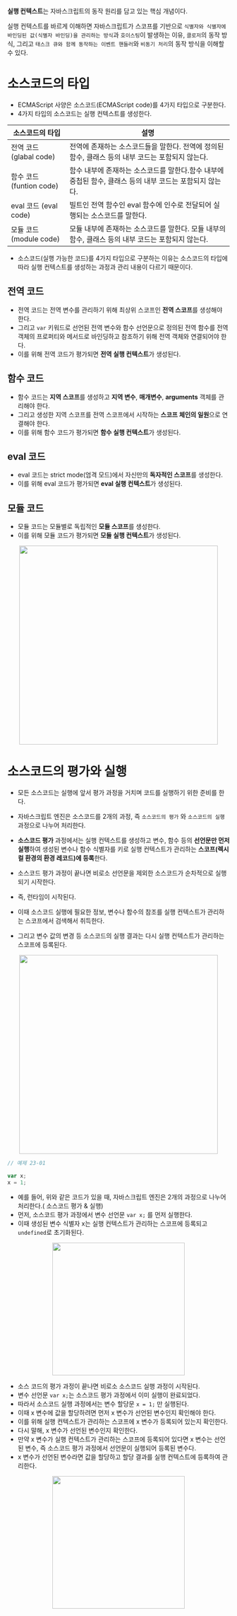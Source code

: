 **실행 컨텍스트**는 자바스크립트의 동작 원리를 담고 있는 핵심 개념이다.

실행 컨텍스트를 바르게 이해하면 자바스크립트가 스코프를 기반으로 `식별자와 식별자에 바인딩된 값(식별자 바인딩)을 관리하는 방식`과 `호이스팅`이 발생하는 이유, `클로저`의 동작 방식, 그리고 `태스크 큐와 함께 동작하는 이벤트 핸들러`와 `비동기 처리`의 동작 방식을 이해할 수 있다.

# 소스코드의 타입

- ECMAScript 사양은 소스코드(ECMAScript code)를 4가지 타입으로 구분한다.
- 4가지 타입의 소스코드는 실행 컨텍스트를 생성한다.

| 소스코드의 타입          | 설명                                                                                                     |
| ------------------------ | -------------------------------------------------------------------------------------------------------- |
| 전역 코드 (glabal code)  | 전역에 존재하는 소스코드들을 말한다. 전역에 정의된 함수, 클래스 등의 내부 코드는 포함되지 않는다.        |
| 함수 코드 (funtion code) | 함수 내부에 존재하는 소스코드를 말한다.함수 내부에 중첩된 함수, 클래스 등의 내부 코드는 포함되지 않는다. |
| eval 코드 (eval code)    | 빌트인 전역 함수인 eval 함수에 인수로 전달되어 실행되는 소스코드를 말한다.                               |
| 모듈 코드 (module code)  | 모듈 내부에 존재하는 소스코드를 말한다. 모듈 내부의 함수, 클래스 등의 내부 코드는 포함되지 않는다.       |

- 소스코드(실행 가능한 코드)를 4가지 타입으로 구분하는 이유는 소스코드의 타입에 따라 실행 컨텍스트를 생성하는 과정과 관리 내용이 다르기 때문이다.

## 전역 코드

- 전역 코드는 전역 변수를 관리하기 위해 최상위 스코프인 **전역 스코프**를 생성해야 한다.
- 그리고 `var` 키워드로 선언된 전역 변수와 함수 선언문으로 정의된 전역 함수를 전역 객체의 프로퍼티와 메서드로 바인딩하고 참조하기 위해 전역 객체와 연결되어야 한다.
- 이를 위해 전역 코드가 평가되면 **전역 실행 컨텍스트**가 생성된다.

## 함수 코드

- 함수 코드는 **지역 스코프**를 생성하고 **지역 변수**, **매개변수**, **arguments** 객체를 관리해야 한다.
- 그리고 생성한 지역 스코프를 전역 스코프에서 시작하는 **스코프 체인의 일원**으로 연결해야 한다.
- 이를 위해 함수 코드가 평가되면 **함수 실행 컨텍스트**가 생성된다.

## eval 코드

- eval 코드는 strict mode(엄격 모드)에서 자신만의 **독자적인 스코프**를 생성한다.
- 이를 위해 eval 코드가 평가되면 **eval 실행 컨텍스트**가 생성된다.

## 모듈 코드

- 모듈 코드는 모듈별로 독립적인 **모듈 스코프**를 생성한다.
- 이를 위해 모듈 코드가 평가되면 **모듈 실행 컨텍스트**가 생성된다.

<div align="center">
<img src="https://img1.daumcdn.net/thumb/R800x0/?scode=mtistory2&fname=https%3A%2F%2Fblog.kakaocdn.net%2Fdn%2FWuQnE%2FbtrC3MpLzDG%2FRbeFjV68Sf64frW0upCib1%2Fimg.png" width="450">
</div>

# 소스코드의 평가와 실행

- 모든 소스코드는 실행에 앞서 평가 과정을 거치며 코드를 실행하기 위한 준비를 한다.
- 자바스크립트 엔진은 소스코드를 2개의 과정, 즉 `소스코드의 평가` 와 `소스코드의 실행` 과정으로 나누어 처리한다.

- **소스코드 평가** 과정에서는 실행 컨텍스트를 생성하고 변수, 함수 등의 **선언문만 먼저 실행**하여 생성된 변수나 함수 식별자를 키로 실행 컨텍스트가 관리하는 **스코프(렉시컬 환경의 환경 레코드)에 등록**한다.

- 소스코드 평가 과정이 끝나면 비로소 선언문을 제외한 소스코드가 순차적으로 실행되기 시작한다.
- 즉, 런타임이 시작된다.
- 이때 소스코드 실행에 필요한 정보, 변수나 함수의 참조를 실행 컨텍스트가 관리하는 스코프에서 검색해서 취득한다.
- 그리고 변수 값의 변경 등 소스코드의 실행 결과는 다시 실행 컨텍스트가 관리하는 스코프에 등록된다.

<div align="center">
<img src="https://velog.velcdn.com/images%2Fhangem422%2Fpost%2Ffbef7e69-646e-444f-86c6-86c6fe64c8df%2Fjavascript-context01.png" width="450">
</div>

```jsx
// 예제 23-01

var x;
x = 1;
```

- 예를 들어, 위와 같은 코드가 있을 때, 자바스크립트 엔진은 2개의 과정으로 나누어 처리한다.( 소스코드 평가 & 실행)
- 먼저, 소스코드 평가 과정에서 변수 선언문 `var x;` 를 먼저 실행한다.
- 이때 생성된 변수 식별자 x는 실행 컨텍스트가 관리하는 스코프에 등록되고 `undefined`로 초기화된다.

<div align="center"><img src="https://eunhyejung.github.io/assets/contents/js/content03_executioncontext.PNG" width="300"></div>

- 소스 코드의 평가 과정이 끝나면 비로소 소스코드 실행 과정이 시작된다.
- 변수 선언문 `var x;`는 소스코드 평가 과정에서 이미 실행이 완료되었다.
- 따라서 소스코드 실행 과정에서는 변수 할당문 `x = 1;` 만 실행된다.
- 이때 x 변수에 값을 할당하려면 먼저 x 변수가 선언된 변수인지 확인해야 한다.
- 이를 위해 실행 컨텍스트가 관리하는 스코프에 x 변수가 등록되어 있는지 확인한다.
- 다시 말해, x 변수가 선언된 변수인지 확인한다.
- 만약 x 변수가 실행 컨텍스트가 관리하는 스코프에 등록되어 있다면 x 변수는 선언된 변수, 즉 소스코드 평가 과정에서 선언문이 실행되어 등록된 변수다.
- x 변수가 선언된 변수라면 값을 할당하고 할당 결과를 실행 컨텍스트에 등록하여 관리한다.

<div align="center"><img src="https://eunhyejung.github.io/assets/contents/js/content04_executioncontext.PNG" width="300"></div>
